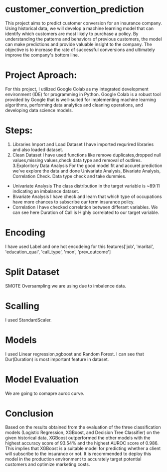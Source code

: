 # customer_convertion_prediction
This project aims to predict customer conversion for an insurance company. Using historical data, we will develop a machine learning model that can identify which customers are most likely to purchase a policy. By understanding the patterns and behaviors of previous customers, the model can make predictions and provide valuable insight to the company. The objective is to increase the rate of successful conversions and ultimately improve the company's bottom line.
# Project Aproach:
For this project, I utilized Google Colab as my integrated development environment (IDE) for programming in Python. Google Colab is a robust tool provided by Google that is well-suited for implementing machine learning algorithms, performing data analytics and cleaning operations, and developing data science models.
# Steps:
1. Libraries Import and Load Dataset
   I have imported requrired libraries and also loaded dataset.
2. Clean Dataset
   I have used functions like remove duplicates,dropped null values,missing values,check data type and removal of outlires.
3.Exploritory Data Analysis
   For the good model fit and accuret prediction we've explore the data and done Univariate Analysis, Bivariate Analysis, Correlation Check. Data type check and take dummies.
* Univariate Analysis
  The class distribution in the target variable is ~89:11 indicating an imbalance dataset.
* Bivariate Analysis
  I have check and learn that which type of occupations have more chances to subscribe our term insurance policy.
* Correlation
  I have checked correlation between differant variables. We can see here Duration of Call is Highly correlated to our target variable.
 # Encoding
  I have used Label and one hot encodeing for this features['job', 'marital', 'education_qual', 'call_type', 'mon', 'prev_outcome']
 # Split Dataset
  SMOTE Oversampling we are using due to imbalence data.
# Scalling
  I used StandardScaler.
# Models
  I used Linear regression,xgboost and Random Forest.
  I can see that Dur(Duration) is most important feature in dataset.
# Model Evaluation
We are going to comapre auroc curve.
# Conclusion
Based on the results obtained from the evaluation of the three classification models (Logistic Regression, XGBoost, and Decision Tree Classifier) on the given historical data, XGBoost outperformed the other models with the highest accuracy score of 93.54% and the highest AUROC score of 0.986.
This implies that XGBoost is a suitable model for predicting whether a client will subscribe to the insurance or not. It is recommended to deploy this model in the production environment to accurately target potential customers and optimize marketing costs.

   
